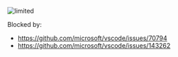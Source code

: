 ![limited](https://user-images.githubusercontent.com/511242/154714446-a80d5b50-f3c7-4c4d-994e-094a8a688c92.jpg)

Blocked by:
- https://github.com/microsoft/vscode/issues/70794
- https://github.com/microsoft/vscode/issues/143262

